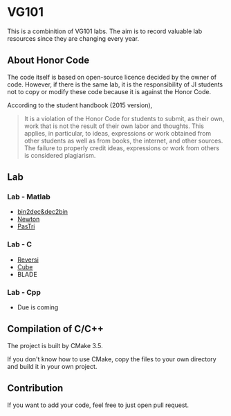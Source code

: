 # VG101

This is a combinition of VG101 labs. The aim is to record valuable lab resources since they are changing every year.

## About Honor Code

The code itself is based on open-source licence decided by the owner of code. However, if there is the same lab, it is the responsibility of JI students not to copy or modify these code because it is against the Honor Code.

According to the student handbook (2015 version),
> It is a violation of the Honor Code for students to submit, as their own, work that is not the result of their own
labor and thoughts. This applies, in particular, to ideas, expressions or work obtained from other students as well
as from books, the internet, and other sources. The failure to properly credit ideas, expressions or work from
others is considered plagiarism.

## Lab

### Lab - Matlab

- [bin2dec&dec2bin](lab/matlab/bin2dec&dec2bin)
- [Newton](lab/matlab/Newton)
- [PasTri](lab/matlab/PasTri)

### Lab - C

- [Reversi](lab/c/reversi)
- [Cube](lab/c/cube)
- BLADE

### Lab - Cpp

- Due is coming

## Compilation of C/C++

The project is built by CMake 3.5.

If you don't know how to use CMake, copy the files to your own directory and build it in your own project.

## Contribution

If you want to add your code, feel free to just open pull request.
